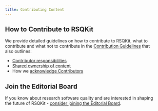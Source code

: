 ```yaml
---
title: Contributing Content
---
```


## How to Contribute to RSQKit

We provide detailed guidelines on how to contribute to RSQKit, what to contribute and what not to contribute in 
the [Contribution Guidelines](https://github.com/EVERSE-ResearchSoftware/RSQKit/blob/main/CONTRIBUTING.md) that also outlines:
- [Contributor responsibilities](https://github.com/EVERSE-ResearchSoftware/RSQKit/blob/main/CONTRIBUTING.md#contributor-responsibilities)
- [Shared ownership of content]([https://github.com/EVERSE-ResearchSoftware/RSQKit/blob/main/CONTRIBUTING.md#contributor-responsibilities](https://github.com/EVERSE-ResearchSoftware/RSQKit/blob/main/CONTRIBUTING.md#ownership-of-content))
- How we [acknowledge Contributors](https://github.com/EVERSE-ResearchSoftware/RSQKit/blob/main/CONTRIBUTING.md#acknowledgement-of-contributions)

## Join the Editorial Board

If you know about research software quality and are interested in shaping the future of RSQKit - [consider joining the Editorial Board](editorial_board).
